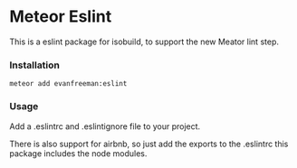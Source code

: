 # Meteor Eslint 

This is a eslint package for isobuild, to support the new Meator lint step. 

### Installation

```
meteor add evanfreeman:eslint
```

### Usage

Add a .eslintrc and .eslintignore file to your project. 

There is also support for airbnb, so just add the exports to the .eslintrc
this package includes the node modules. 
